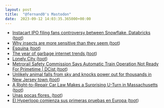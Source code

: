 ```yaml
---
layout: post
title:  "@fernand0's Mastodon"
date:  2023-09-12 14:03:35.365000+00:00
---
```

*  [Instacart IPO filing fans controversy between Snowflake, Databricks   ](https://www.cnbc.com/2023/09/02/instacart-ipo-filing-fans-controversy-between-snowflake-databricks-.html) ([toot](https://mastodon.social/@fernand0/111052548693216144))
*  [Why insects are more sensitive than they seem ](https://www.bbc.com/future/article/20211126-why-insects-are-more-sensitive-than-they-see) ([toot](https://mastodon.social/@fernand0/111051989354162716))
*  [Esquina ](https://www.flickr.com/photos/fernand0/53159036178) ([toot](https://mastodon.social/@fernand0/111051715011366914))
*  [The year of garbage internet trends ](https://www.vox.com/the-goods/22841564/internet-trends-tiktok-sea-shanties-bama-rus) ([toot](https://mastodon.social/@fernand0/111051693828856798))
*  [Lonely City  ](https://gen.medium.com/lonely-city-f81e07ed9f75) ([toot](https://mastodon.social/@fernand0/111051462658824509))
*  [Metrorail Safety Commission Says Automatic Train Operation Not Ready For Primetime \| DCist ](https://dcist.com/story/23/08/09/metrorail-safety-commission-says-automatic-train-operation-not-ready) ([toot](https://mastodon.social/@fernand0/111051194933763470))
*  [Unlikely animal falls from sky and knocks power out for thousands in New Jersey town ](https://www.foxnews.com/us/unlikely-animal-falls-from-sky-knocks-power-out-thousands-new-jersey-tow) ([toot](https://mastodon.social/@fernand0/111051016359446367))
*  [A Right-to-Repair Car Law Makes a Surprising U-Turn in Massachusetts ](https://www.wired.com/story/nhtsa-massachusetts-right-to-repair-letter) ([toot](https://mastodon.social/@fernand0/111047772531949866))
*  [Unas pocas flores. ](https://avecesunafoto.wordpress.com/2023/09/11/unas-pocas-flores) ([toot](https://mastodon.social/@fernand0/111047596861699077))
*  [El Hyperloop comienza sus primeras pruebas en Europa ](https://www.autobild.es/noticias/hyperloop-comienza-primeras-pruebas-europa-128771) ([toot](https://mastodon.social/@fernand0/111047496800336149))
